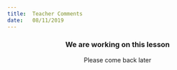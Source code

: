 ```yaml
---
title:  Teacher Comments
date:   08/11/2019
---
```


### <center>We are working on this lesson</center>
<center>Please come back later</center>